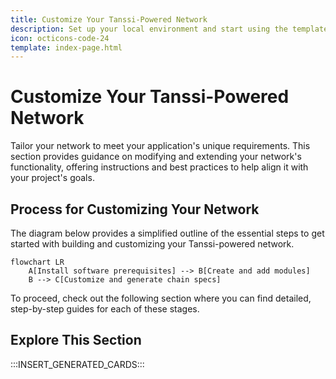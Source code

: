 ```yaml
---
title: Customize Your Tanssi-Powered Network
description: Set up your local environment and start using the templates to build your network with Substrate, a powerful and modular blockchain framework based in Rust.
icon: octicons-code-24
template: index-page.html
---
```


# Customize Your Tanssi-Powered Network

Tailor your network to meet your application's unique requirements. This section provides guidance on modifying and extending your network's functionality, offering instructions and best practices to help align it with your project's goals.

## Process for Customizing Your Network

The diagram below provides a simplified outline of the essential steps to get started with building and customizing your Tanssi-powered network.

```mermaid
flowchart LR
    A[Install software prerequisites] --> B[Create and add modules]
    B --> C[Customize and generate chain specs]
```

To proceed, check out the following section where you can find detailed, step-by-step guides for each of these stages.

## Explore This Section

:::INSERT_GENERATED_CARDS:::
